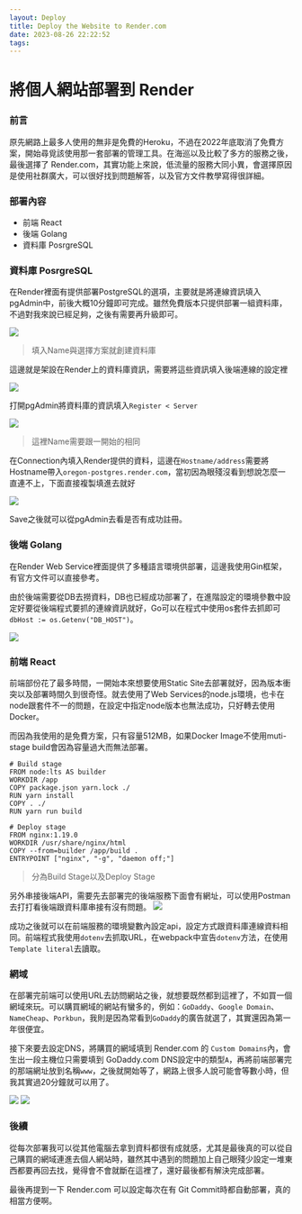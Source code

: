 ```yaml
---
layout: Deploy
title: Deploy the Website to Render.com
date: 2023-08-26 22:22:52
tags:
---
```

# 將個人網站部署到 Render

### 前言
原先網路上最多人使用的無非是免費的Heroku，不過在2022年底取消了免費方案，開始尋覓該使用那一套部署的管理工具。在海巡以及比較了多方的服務之後，最後選擇了 Render.com，其實功能上來說，低流量的服務大同小異，會選擇原因是使用社群廣大，可以很好找到問題解答，以及官方文件教學寫得很詳細。


### 部署內容
- 前端 React
- 後端 Golang
- 資料庫 PosrgreSQL

### 資料庫 PosrgreSQL
在Render裡面有提供部署PostgreSQL的選項，主要就是將連線資訊填入pgAdmin中，前後大概10分鐘即可完成。雖然免費版本只提供部署一組資料庫，不過對我來說已經足夠，之後有需要再升級即可。

![](https://i.imgur.com/79mEvXA.png)
>填入Name與選擇方案就創建資料庫

這邊就是架設在Render上的資料庫資訊，需要將這些資訊填入後端連線的設定裡

![](https://i.imgur.com/757UjnX.png)

打開pgAdmin將資料庫的資訊填入`Register < Server`

![](https://i.imgur.com/HLihRyf.png)
> 這裡Name需要跟一開始的相同

在Connection內填入Render提供的資料，這邊在`Hostname/address`需要將Hostname帶入`oregon-postgres.render.com`，當初因為眼殘沒看到想說怎麼一直連不上，下面直接複製填進去就好

![](https://i.imgur.com/BBn7wyS.png)

Save之後就可以從pgAdmin去看是否有成功註冊。

### 後端 Golang
在Render Web Service裡面提供了多種語言環境供部署，這邊我使用Gin框架，有官方文件可以直接參考。

由於後端需要從DB去撈資料，DB也已經成功部署了，在進階設定的環境參數中設定好要從後端程式要抓的連線資訊就好，Go可以在程式中使用os套件去抓即可 `dbHost := os.Getenv("DB_HOST")`。

![](https://i.imgur.com/VpchEOT.png)


### 前端 React
前端部份花了最多時間，一開始本來想要使用Static Site去部署就好，因為版本衝突以及部署時間久到很奇怪。就去使用了Web Services的node.js環境，也卡在node跟套件不一的問題，在設定中指定node版本也無法成功，只好轉去使用Docker。

而因為我使用的是免費方案，只有容量512MB，如果Docker Image不使用muti-stage build會因為容量過大而無法部署。

```dockerfile!
# Build stage
FROM node:lts AS builder
WORKDIR /app
COPY package.json yarn.lock ./
RUN yarn install
COPY . ./
RUN yarn run build

# Deploy stage
FROM nginx:1.19.0
WORKDIR /usr/share/nginx/html
COPY --from=builder /app/build .
ENTRYPOINT ["nginx", "-g", "daemon off;"]
```
>分為Build Stage以及Deploy Stage


另外串接後端API，需要先去部署完的後端服務下面會有網址，可以使用Postman去打打看後端跟資料庫串接有沒有問題。
![](https://i.imgur.com/Pe2eopg.png)

成功之後就可以在前端服務的環境變數內設定api，設定方式跟資料庫連線資料相同。前端程式我使用`dotenv`去抓取URL，在webpack中宣告`dotenv`方法，在使用`Template literal`去讀取。

### 網域
在部署完前端可以使用URL去訪問網站之後，就想要既然都到這裡了，不如買一個網域來玩。可以購買網域的網站有蠻多的，例如：`GoDaddy`、`Google Domain`、`NameCheap`、`Porkbun`，我則是因為常看到`GoDaddy`的廣告就選了，其實還因為第一年很便宜。

接下來要去設定DNS，將購買的網域填到 Render.com 的 `Custom Domains`內，會生出一段主機位只需要填到 GoDaddy.com DNS設定中的類型`A`，再將前端部署完的那端網址放到名稱`www`，之後就開始等了，網路上很多人說可能會等數小時，但我其實過20分鐘就可以用了。

![](https://i.imgur.com/T827W2T.png)
![](https://i.imgur.com/CZoNyAH.png)

### 後續
從每次部署我可以從其他電腦去拿到資料都很有成就感，尤其是最後真的可以從自己購買的網域連進去個人網站時，雖然其中遇到的問題加上自己眼殘少設定一堆東西都要再回去找，覺得會不會就斷在這裡了，還好最後都有解決完成部署。

最後再提到一下 Render.com 可以設定每次在有 Git Commit時都自動部署，真的相當方便啊。 